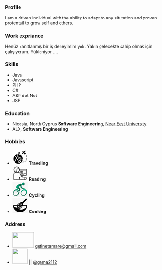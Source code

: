 ### Profile
I am a driven individual with the ability to adapt to any situtation and proven protentail to grow self and others.
### Work expriance
Henüz kanıtlanmış bir iş deneyimim yok. Yakın gelecekte sahip olmak için çalışıyorum.
Yükleniyor ....
### Skills
- Java
- Javascript
- PHP
- C#
- ASP dot Net
- JSP
### Education
- Nicosia, North Cyprus **Software Engineering**, [Near East University](https://www.neu.edu.tr)
- ALX, **Software Engineering**
### Hobbies
- <img src="traveling.png" height="50" width="50" /> **Traveling**
- <img src="reading.png"  height="50" width="50"/> **Reading**
- <img src="cyclining.jpg" height="50" width="50" /> **Cycling**
- <img src="cooking.png" height="50" width="50" /> **Cooking**
### Address
- <img src="https://1000logos.net/wp-content/uploads/2021/05/Gmail-logo.png" height="50" width="70"/> getinetamare@gmail.com
- [<img src="https://www.dailyforex.com/files/1200px-telegram_logo.svg.png" height="50" width="50" />](https://www.t.me/gama2112) || [@gama2112](https://www.t.me/gama2112)
